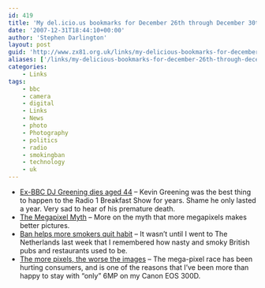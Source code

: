 ```yaml
---
id: 419
title: 'My del.icio.us bookmarks for December 26th through December 30th'
date: '2007-12-31T18:44:10+00:00'
author: 'Stephen Darlington'
layout: post
guid: 'http://www.zx81.org.uk/links/my-delicious-bookmarks-for-december-26th-through-december-30th.html'
aliases: ['/links/my-delicious-bookmarks-for-december-26th-through-december-30th.html']
categories:
    - Links
tags:
    - bbc
    - camera
    - digital
    - Links
    - News
    - photo
    - Photography
    - politics
    - radio
    - smokingban
    - technology
    - uk
---
```


- [Ex-BBC DJ Greening dies aged 44](http://news.bbc.co.uk/1/hi/entertainment/7165356.stm) – Kevin Greening was the best thing to happen to the Radio 1 Breakfast Show for years. Shame he only lasted a year. Very sad to hear of his premature death.
- [The Megapixel Myth](http://www.kenrockwell.com/tech/mpmyth.htm) – More on the myth that more megapixels makes better pictures.
- [Ban helps more smokers quit habit](http://news.bbc.co.uk/1/hi/wales/7160622.stm) – It wasn’t until I went to The Netherlands last week that I remembered how nasty and smoky British pubs and restaurants used to be.
- [The more pixels, the worse the images](http://6mpixel.org/en/) – The mega-pixel race has been hurting consumers, and is one of the reasons that I’ve been more than happy to stay with “only” 6MP on my Canon EOS 300D.
